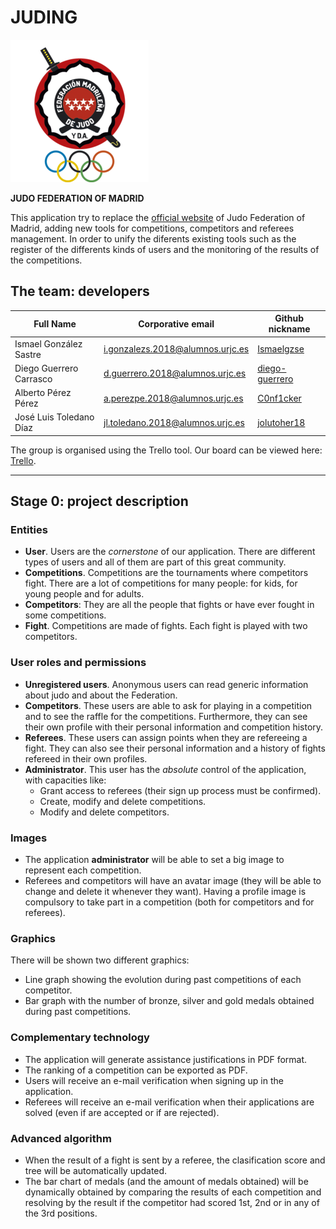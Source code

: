 # JUDING
![Judo Federation of Madrid](documentation_imgs/judoFederationLogo.png "Judo Federation of Madrid")

**JUDO FEDERATION OF MADRID**

This application try to replace the [official website](https://www.fmjudo.es/) of Judo Federation of Madrid, adding new tools for competitions, competitors and referees management. In order to unify the diferents existing tools such as the register of the differents kinds of users and the monitoring of the results of the competitions.

## The team: developers
| Full Name | Corporative email | Github nickname |
| - | - | - |
| Ismael González Sastre | i.gonzalezs.2018@alumnos.urjc.es | [Ismaelgzse](https://github.com/Ismaelgzse) |
| Diego Guerrero Carrasco | d.guerrero.2018@alumnos.urjc.es | [diego-guerrero](https://github.com/diego-guerrero) |
| Alberto Pérez Pérez | a.perezpe.2018@alumnos.urjc.es | [C0nf1cker](https://github.com/C0nf1cker)  |
| José Luis Toledano Díaz | jl.toledano.2018@alumnos.urjc.es | [jolutoher18](https://github.com/jolutoher18) |

The group is organised using the Trello tool. Our board can be viewed here: [Trello](https://trello.com/b/rGpiD6eO/daw-grupo-2).

___

## Stage 0: project description
### Entities
* **User**. Users are the *cornerstone* of our application. There are different types of users and all of them are part of this great community.
* **Competitions**. Competitions are the tournaments where competitors fight. There are a lot of competitions for many people: for kids, for young people and for adults.
* **Competitors**: They are all the people that fights or have ever fought in some competitions.
* **Fight**. Competitions are made of fights. Each fight is played with two competitors.

### User roles and permissions
* **Unregistered users**. Anonymous users can read generic information about judo and about the Federation.
* **Competitors**. These users are able to ask for playing in a competition and to see the raffle for the competitions. Furthermore, they can see their own profile with their personal information and competition history.
* **Referees**. These users can assign points when they are refereeing a fight. They can also see their personal information and a history of fights refereed in their own profiles.
* **Administrator**. This user has the *absolute* control of the application, with capacities like:
    * Grant access to referees (their sign up process must be confirmed).
    * Create, modify and delete competitions.
    * Modify and delete competitors.

### Images
* The application **administrator** will be able to set a big image to represent each competition.
* Referees and competitors will have an avatar image (they will be able to change and delete it whenever they want). Having a profile image is compulsory to take part in a competition (both for competitors and for referees).

### Graphics
There will be shown two different graphics:
* Line graph showing the evolution during past competitions of each competitor.
* Bar graph with the number of bronze, silver and gold medals obtained during past competitions.

### Complementary technology
* The application will generate assistance justifications in PDF format.
* The ranking of a competition can be exported as PDF.
* Users will receive an e-mail verification when signing up in the application.
* Referees will receive an e-mail verification when their applications are solved (even if are accepted or if are rejected).

### Advanced algorithm
* When the result of a fight is sent by a referee, the clasification score and tree will be automatically updated.
* The bar chart of medals (and the amount of medals obtained) will be dynamically obtained by comparing the results of each competition and resolving by the result if the competitor had scored 1st, 2nd or in any of the 3rd positions.